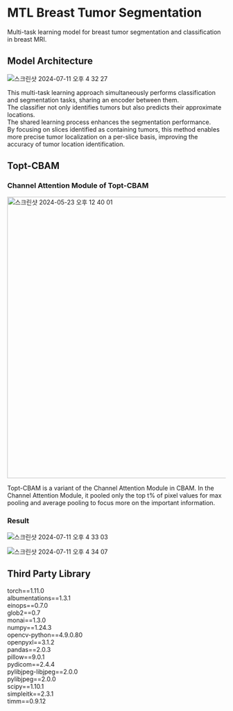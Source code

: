 # MTL Breast Tumor Segmentation


Multi-task learning model for breast tumor segmentation and classification in breast MRI.


## Model Architecture
![스크린샷 2024-07-11 오후 4 32 27](https://github.com/youngmin5068/MTL_BreastTumorSegmentation/assets/61230321/c1b67531-e724-4bd4-93c0-b1cb25808cd2)




This multi-task learning approach simultaneously performs classification and segmentation tasks, sharing an encoder between them.  
The classifier not only identifies tumors but also predicts their approximate locations.   
The shared learning process enhances the segmentation performance.   
By focusing on slices identified as containing tumors, this method enables more precise tumor localization on a per-slice basis, improving the accuracy of tumor location identification.  

## Topt-CBAM 

### Channel Attention Module of Topt-CBAM
<img width="650" alt="스크린샷 2024-05-23 오후 12 40 01" src="https://github.com/youngmin5068/MTL_BreastTumorSegmentation/assets/61230321/b571769c-1b99-494a-93b3-4548a719a9f5">

Topt-CBAM is a variant of the Channel Attention Module in CBAM. 
In the Channel Attention Module, it pooled only the top t% of pixel values for max pooling and average pooling to focus more on the important information.

### Result
![스크린샷 2024-07-11 오후 4 33 03](https://github.com/youngmin5068/MTL_BreastTumorSegmentation/assets/61230321/afce9e02-88c1-4de4-9c3b-4be8ddd2a40d)

![스크린샷 2024-07-11 오후 4 34 07](https://github.com/youngmin5068/MTL_BreastTumorSegmentation/assets/61230321/38f509e8-afb0-43a4-acef-d2e65b069b57)




## Third Party Library

torch==1.11.0  
albumentations==1.3.1  
einops==0.7.0  
glob2==0.7  
monai==1.3.0  
numpy==1.24.3  
opencv-python==4.9.0.80  
openpyxl==3.1.2  
pandas==2.0.3  
pillow==9.0.1  
pydicom==2.4.4  
pylibjpeg-libjpeg==2.0.0  
pylibjpeg==2.0.0  
scipy==1.10.1  
simpleitk==2.3.1  
timm==0.9.12  
